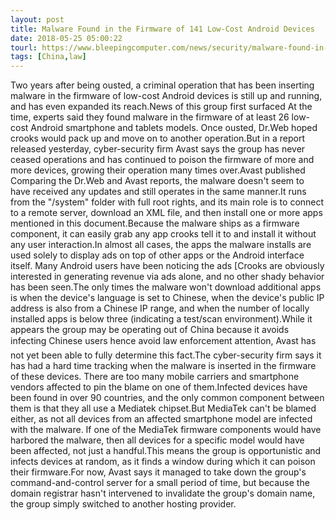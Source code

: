 ```yaml
---
layout: post
title: Malware Found in the Firmware of 141 Low-Cost Android Devices
date: 2018-05-25 05:00:22
tourl: https://www.bleepingcomputer.com/news/security/malware-found-in-the-firmware-of-141-low-cost-android-devices/
tags: [China,law]
---
```

Two years after being ousted, a criminal operation that has been inserting malware in the firmware of low-cost Android devices is still up and running, and has even expanded its reach.News of this group first surfaced At the time, experts said they found malware in the firmware of at least 26 low-cost Android smartphone and tablets models. Once ousted, Dr.Web hoped crooks would pack up and move on to another operation.But in a report released yesterday, cyber-security firm Avast says the group has never ceased operations and has continued to poison the firmware of more and more devices, growing their operation many times over.Avast published Comparing the Dr.Web and Avast reports, the malware doesn't seem to have received any updates and still operates in the same manner.It runs from the "/system" folder with full root rights, and its main role is to connect to a remote server, download an XML file, and then install one or more apps mentioned in this document.Because the malware ships as a firmware component, it can easily grab any app crooks tell it to and install it without any user interaction.In almost all cases, the apps the malware installs are used solely to display ads on top of other apps or the Android interface itself. Many Android users have been noticing the ads [Crooks are obviously interested in generating revenue via ads alone, and no other shady behavior has been seen.The only times the malware won't download additional apps is when the device's language is set to Chinese, when the device's public IP address is also from a Chinese IP range, and when the number of locally installed apps is below three (indicating a test/scan environment).While it appears the group may be operating out of China because it avoids infecting Chinese users hence avoid law enforcement attention, Avast has not yet been able to fully determine this fact.The cyber-security firm says it has had a hard time tracking when the malware is inserted in the firmware of these devices. There are too many mobile carriers and smartphone vendors affected to pin the blame on one of them.Infected devices have been found in over 90 countries, and the only common component between them is that they all use a Mediatek chipset.But MediaTek can't be blamed either, as not all devices from an affected smartphone model are infected with the malware. If one of the MediaTek firmware components would have harbored the malware, then all devices for a specific model would have been affected, not just a handful.This means the group is opportunistic and infects devices at random, as it finds a window during which it can poison their firmware.For now, Avast says it managed to take down the group's command-and-control server for a small period of time, but because the domain registrar hasn't intervened to invalidate the group's domain name, the group simply switched to another hosting provider.